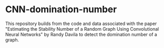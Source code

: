 # CNN-domination-number

This repository builds from the code and data associated with the paper "Estimating the Stability Number of a Random Graph Using Convolutional Neural Networks" by Randy Davila to detect the domination number of a graph.